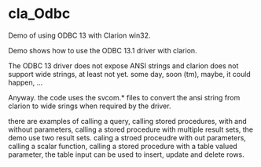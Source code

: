 # cla_Odbc
Demo of using ODBC 13 with Clarion win32.

Demo shows how to use the ODBC 13.1 driver with clarion.  

The ODBC 13 driver does not expose ANSI strings and clarion does not support wide strings,
at least not yet. some day, soon (tm), maybe, it could happen, ...

Anyway. the code uses the svcom.* files to convert the ansi string from clarion to wide srings  when required by the driver.

there are examples of calling a query, 
calling stored procedures, with and without parameters,
calling a stored procedure with multiple result sets, the demo use two result sets.
caling a stroed proceudre with out parameters,
calling a scalar function,
calling a stored procedure with a table valued parameter, the table input can be used to insert, update and delete rows.

